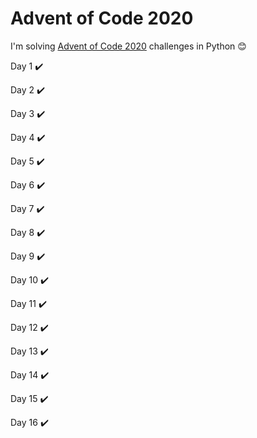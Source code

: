 # Advent of Code 2020 

I'm solving [Advent of Code 2020](https://adventofcode.com/2020) challenges in Python :blush:

Day 1 :heavy_check_mark:

Day 2 :heavy_check_mark:

Day 3 :heavy_check_mark:

Day 4 :heavy_check_mark:

Day 5 :heavy_check_mark:

Day 6 :heavy_check_mark:

Day 7 :heavy_check_mark:

Day 8 :heavy_check_mark:

Day 9 :heavy_check_mark:

Day 10 :heavy_check_mark:

Day 11 :heavy_check_mark:

Day 12 :heavy_check_mark:

Day 13 :heavy_check_mark:

Day 14 :heavy_check_mark:

Day 15 :heavy_check_mark:

Day 16 :heavy_check_mark: